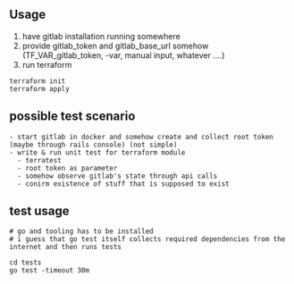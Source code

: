 ## Usage
1. have gitlab installation running somewhere
2. provide gitlab_token and gitlab_base_url somehow (TF_VAR_gitlab_token, -var, manual input, whatever ....)
3. run terraform
```
terraform init
terraform apply
```

## possible test scenario
```
- start gitlab in docker and somehow create and collect root token (maybe through rails console) (not simple)
- write & run unit test for terraform module
  - terratest
  - root token as parameter
  - somehow observe gitlab's state through api calls
  - conirm existence of stuff that is supposed to exist

```

## test usage
```
# go and tooling has to be installed
# i guess that go test itself collects required dependencies from the internet and then runs tests

cd tests
go test -timeout 30m
```